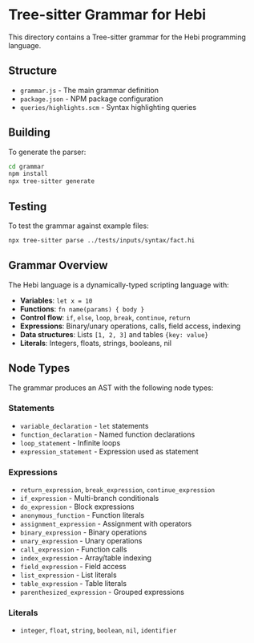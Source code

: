 # Tree-sitter Grammar for Hebi

This directory contains a Tree-sitter grammar for the Hebi programming language.

## Structure

- `grammar.js` - The main grammar definition
- `package.json` - NPM package configuration
- `queries/highlights.scm` - Syntax highlighting queries

## Building

To generate the parser:

```bash
cd grammar
npm install
npx tree-sitter generate
```

## Testing

To test the grammar against example files:

```bash
npx tree-sitter parse ../tests/inputs/syntax/fact.hi
```

## Grammar Overview

The Hebi language is a dynamically-typed scripting language with:

- **Variables**: `let x = 10`
- **Functions**: `fn name(params) { body }`
- **Control flow**: `if`, `else`, `loop`, `break`, `continue`, `return`
- **Expressions**: Binary/unary operations, calls, field access, indexing
- **Data structures**: Lists `[1, 2, 3]` and tables `{key: value}`
- **Literals**: Integers, floats, strings, booleans, nil

## Node Types

The grammar produces an AST with the following node types:

### Statements
- `variable_declaration` - `let` statements
- `function_declaration` - Named function declarations
- `loop_statement` - Infinite loops
- `expression_statement` - Expression used as statement

### Expressions
- `return_expression`, `break_expression`, `continue_expression`
- `if_expression` - Multi-branch conditionals
- `do_expression` - Block expressions
- `anonymous_function` - Function literals
- `assignment_expression` - Assignment with operators
- `binary_expression` - Binary operations
- `unary_expression` - Unary operations
- `call_expression` - Function calls
- `index_expression` - Array/table indexing
- `field_expression` - Field access
- `list_expression` - List literals
- `table_expression` - Table literals
- `parenthesized_expression` - Grouped expressions

### Literals
- `integer`, `float`, `string`, `boolean`, `nil`, `identifier`
